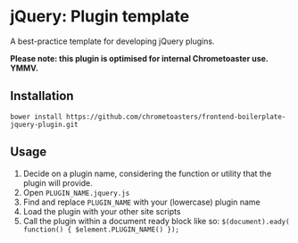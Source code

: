 # jQuery: Plugin template

A best-practice template for developing jQuery plugins.

__Please note: this plugin is optimised for internal Chrometoaster use. YMMV.__

## Installation

    bower install https://github.com/chrometoasters/frontend-boilerplate-jquery-plugin.git

## Usage

1. Decide on a plugin name, considering the function or utility that the plugin will provide.
1. Open `PLUGIN_NAME.jquery.js`
1. Find and replace `PLUGIN_NAME` with your (lowercase) plugin name
1. Load the plugin with your other site scripts
1. Call the plugin within a document ready block like so: `$(document).eady( function() { $element.PLUGIN_NAME() });`
